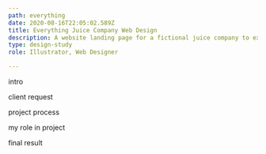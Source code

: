 ```yaml
---
path: everything
date: 2020-08-16T22:05:02.589Z
title: Everything Juice Company Web Design
description: A website landing page for a fictional juice company to explore hand-drawn illustration as digital design assets.
type: design-study
role: Illustrator, Web Designer

---
```


intro

client request

project process

my role in project

final result
